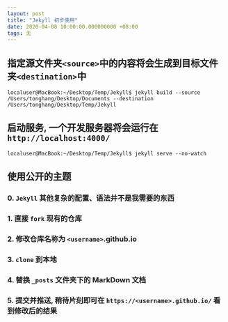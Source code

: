 ```yaml
---
layout: post
title: "Jekyll 初步使用"
date: 2020-04-08 10:00:00.000000000 +08:00
tags: 无
---
```


## 指定源文件夹`<source>`中的内容将会生成到目标文件夹`<destination>`中
```
localuser@MacBook:~/Desktop/Temp/Jekyll$ jekyll build --source /Users/tonghang/Desktop/Documents --destination /Users/tonghang/Desktop/Temp/Jekyll
```

## 启动服务, 一个开发服务器将会运行在 `http://localhost:4000/`
```
localuser@MacBook:~/Desktop/Temp/Jekyll$ jekyll serve --no-watch
```

## 使用公开的主题
### 0. `Jekyll` 其他复杂的配置、语法并不是我需要的东西
### 1. 直接 `fork` 现有的仓库
### 2. 修改仓库名称为 `<username>`.github.io
### 3. `clone` 到本地
### 4. 替换 `_posts` 文件夹下的 MarkDown 文档
### 5. 提交并推送, 稍待片刻即可在 `https://<username>.github.io/` 看到修改后的结果